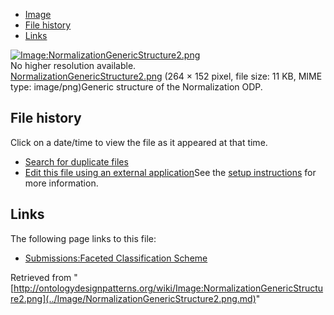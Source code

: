 * [Image](../Image/NormalizationGenericStructure2.png.md#file)
* [File history](../Image/NormalizationGenericStructure2.png.md#filehistory)
* [Links](../Image/NormalizationGenericStructure2.png.md#filelinks)

[![Image:NormalizationGenericStructure2.png](../../../images/a/ae/NormalizationGenericStructure2.png)](../../../images/a/ae/NormalizationGenericStructure2.png)  
No higher resolution available.  
[NormalizationGenericStructure2.png](../../../images/a/ae/NormalizationGenericStructure2.png)‎ (264 × 152 pixel, file size: 11 KB, MIME type: image/png)Generic structure of the Normalization ODP.




## File history

Click on a date/time to view the file as it appeared at that time.



  
* [Search for duplicate files](http://ontologydesignpatterns.org/wiki/Special:FileDuplicateSearch/NormalizationGenericStructure2.png "Special:FileDuplicateSearch/NormalizationGenericStructure2.png")
* [Edit this file using an external application](http://ontologydesignpatterns.org/wiki/index.php?title=Image:NormalizationGenericStructure2.png&action=edit&externaledit=true&mode=file "Image:NormalizationGenericStructure2.png")See the [setup instructions](http://www.mediawiki.org/wiki/Manual:External_editors "http://www.mediawiki.org/wiki/Manual:External_editors") for more information.

## Links



The following page links to this file:


* [Submissions:Faceted Classification Scheme](../Submissions/Faceted_Classification_Scheme.md "Submissions:Faceted Classification Scheme")


Retrieved from "[http://ontologydesignpatterns.org/wiki/Image:NormalizationGenericStructure2.png](../Image/NormalizationGenericStructure2.png.md)"